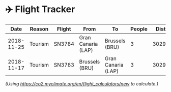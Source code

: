 # ✈️ Flight Tracker

| Date | Reason | Flight | From | To | People | Distance | Footprint | Compensated? |
| --- | --- | --- | --- | --- | --- | --- | --- | --- |
| 2018-11-25 | Tourism | SN3784 | Gran Canaria (LAP) | Brussels (BRU) | 3 | 3029.84km | 1.8t CO2 | No |
| 2018-11-17 | Tourism | SN3783 | Brussels (BRU) | Gran Canaria (LAP) | 3 | 3029.84km | 1.8t CO2 | No |

_(Using https://co2.myclimate.org/en/flight_calculators/new to calculate.)_
